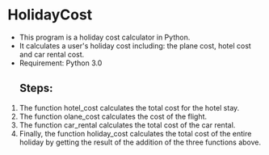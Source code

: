 # HolidayCost
- This program is a holiday cost calculator in Python.
- It calculates a user's holiday cost including: the plane cost, hotel cost and car rental cost.
- Requirement: Python 3.0
  ## Steps:
1. The function hotel_cost calculates the total cost for the hotel stay.
2. The function olane_cost calculates the cost of the flight.
3. The function car_rental calculates the total cost of the car rental.
4. Finally, the function holiday_cost calculates the total cost of the entire holiday by getting the result of the addition of the three functions above.
